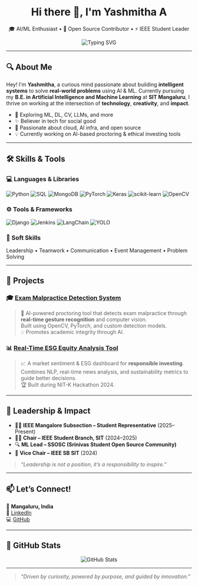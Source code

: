 <h1 align="center">Hi there 👋, I'm Yashmitha A</h1>
<p align="center">
  🎓 AI/ML Enthusiast • 🌱 Open Source Contributor • ⚡ IEEE Student Leader
</p>
<p align="center">
  <img src="https://readme-typing-svg.demolab.com/?lines=Aspiring+AI+Engineer;Real-world+Problem+Solver;Tech+Community+Builder;Lifelong+Learner&center=true&width=500&height=30&pause=1000" alt="Typing SVG" />
</p>

---

## 🔍 About Me

Hey! I'm **Yashmitha**, a curious mind passionate about building **intelligent systems** to solve **real-world problems** using AI & ML. Currently pursuing my **B.E. in Artificial Intelligence and Machine Learning** at **SIT Mangaluru**, I thrive on working at the intersection of **technology**, **creativity**, and **impact**.

- 🧠 Exploring ML, DL, CV, LLMs, and more
- ✨ Believer in tech for social good
- 🚀 Passionate about cloud, AI infra, and open source
- 💡 Currently working on AI-based proctoring & ethical investing tools

---

## 🛠️ Skills & Tools

### 💻 Languages & Libraries
![Python](https://img.shields.io/badge/Python-3776AB?style=flat&logo=python&logoColor=white)
![SQL](https://img.shields.io/badge/SQL-316192?style=flat&logo=sqlite&logoColor=white)
![MongoDB](https://img.shields.io/badge/MongoDB-4EA94B?style=flat&logo=mongodb&logoColor=white)
![PyTorch](https://img.shields.io/badge/PyTorch-EE4C2C?style=flat&logo=pytorch&logoColor=white)
![Keras](https://img.shields.io/badge/Keras-D00000?style=flat&logo=keras&logoColor=white)
![scikit-learn](https://img.shields.io/badge/scikit--learn-F7931E?style=flat&logo=scikitlearn&logoColor=white)
![OpenCV](https://img.shields.io/badge/OpenCV-5C3EE8?style=flat&logo=opencv&logoColor=white)

### ⚙️ Tools & Frameworks
![Django](https://img.shields.io/badge/Django-092E20?style=flat&logo=django&logoColor=white)
![Jenkins](https://img.shields.io/badge/Jenkins-D24939?style=flat&logo=jenkins&logoColor=white)
![LangChain](https://img.shields.io/badge/LangChain-000000?style=flat)
![YOLO](https://img.shields.io/badge/YOLO-CB1D1D?style=flat)

### 🧠 Soft Skills
Leadership • Teamwork • Communication • Event Management • Problem Solving

---

## 🚀 Projects

### 🎓 [Exam Malpractice Detection System](https://github.com/Yashmitha22/exam_malpractice)
> 🤖 AI-powered proctoring tool that detects exam malpractice through **real-time gesture recognition** and computer vision.  
> Built using OpenCV, PyTorch, and custom detection models.  
> 💡 Promotes academic integrity through AI.

### 📊 [Real-Time ESG Equity Analysis Tool](https://github.com/nitkhackathon2024-5/SIT-Levine)
> 📈 A market sentiment & ESG dashboard for **responsible investing**.  
> Combines NLP, real-time news analysis, and sustainability metrics to guide better decisions.  
> 🏆 Built during NIT-K Hackathon 2024.

---

## 🏅 Leadership & Impact

- 🧑‍🎓 **IEEE Mangalore Subsection – Student Representative** (2025–Present)  
- 👩‍💼 **Chair – IEEE Student Branch, SIT** (2024–2025)  
- 🔍 **ML Lead – SSOSC (Srinivas Student Open Source Community)**  
- 📢 **Vice Chair – IEEE SB SIT** (2024)

> _“Leadership is not a position, it’s a responsibility to inspire.”_

---

## 📫 Let’s Connect!

📍 **Mangaluru, India**   
🔗 [LinkedIn](https://www.linkedin.com/in/yashmitha-vagman/)  
💻 [GitHub](https://github.com/Yashmitha22)

---

## 🌟 GitHub Stats

<p align="center">
  <img src="https://github-readme-stats.vercel.app/api?username=Yashmitha22&show_icons=true&theme=radical" alt="GitHub Stats" />
</p>

---

> _“Driven by curiosity, powered by purpose, and guided by innovation.”_
